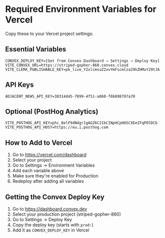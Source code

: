 # Required Environment Variables for Vercel

Copy these to your Vercel project settings:

## Essential Variables

```
CONVEX_DEPLOY_KEY=[Get from Convex Dashboard → Settings → Deploy Key]
VITE_CONVEX_URL=https://striped-gopher-860.convex.cloud
VITE_CLERK_PUBLISHABLE_KEY=pk_live_Y2xlcmsuZ2xvYmFscmlza29kZHMuY29tJA
```

## API Keys

```
ADJACENT_NEWS_API_KEY=38314d45-7899-4f51-a860-f6b898707a70
```

## Optional (PostHog Analytics)

```
VITE_POSTHOG_API_KEY=phc_8elF9dN4gr1gAGZ6C21bCINpHCpH65CXEeIFqPOlDCb
VITE_POSTHOG_API_HOST=https://eu.i.posthog.com
```

## How to Add to Vercel

1. Go to https://vercel.com/dashboard
2. Select your project
3. Go to Settings → Environment Variables
4. Add each variable above
5. Make sure they're enabled for Production
6. Redeploy after adding all variables

## Getting the Convex Deploy Key

1. Go to https://dashboard.convex.dev
2. Select your production project (striped-gopher-860)
3. Go to Settings → Deploy Key
4. Copy the deploy key (starts with `prod:`)
5. Add it as `CONVEX_DEPLOY_KEY` in Vercel